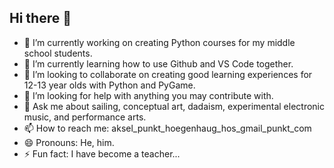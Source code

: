 ## Hi there 👋

<!--
**AkselHog/AkselHog** is a ✨ _special_ ✨ repository because its `README.md` (this file) appears on your GitHub profile.

Here are some ideas to get you started:

-->

- 🔭 I’m currently working on creating Python courses for my middle school students.
- 🌱 I’m currently learning how to use Github and VS Code together.
- 👯 I’m looking to collaborate on creating good learning experiences for 12-13 year olds with Python and PyGame.
- 🤔 I’m looking for help with anything you may contribute with.
- 💬 Ask me about sailing, conceptual art, dadaism, experimental electronic music, and performance arts. 
- 📫 How to reach me: aksel_punkt_hoegenhaug_hos_gmail_punkt_com
- 😄 Pronouns: He, him.
- ⚡ Fun fact: I have become a teacher...

